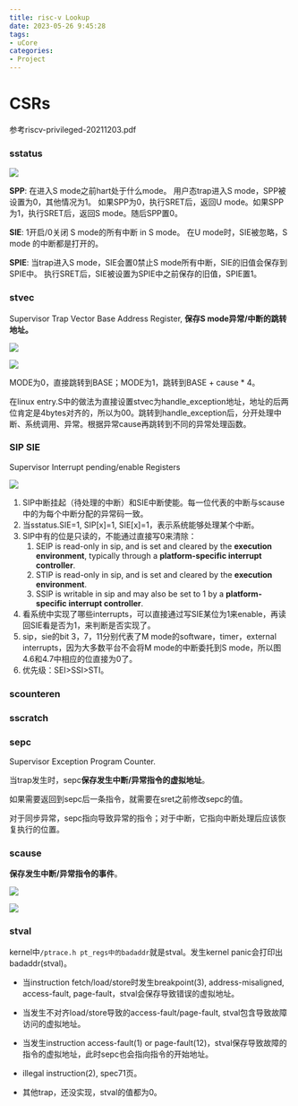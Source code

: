 ```yaml
---
title: risc-v Lookup
date: 2023-05-26 9:45:28
tags:
- uCore
categories:
- Project
---
```


# CSRs

参考riscv-privileged-20211203.pdf

### **sstatus**

![](https://xyc-1316422823.cos.ap-shanghai.myqcloud.com/20230526094557.png)

**SPP**: 在进入S mode之前hart处于什么mode。
用户态trap进入S mode，SPP被设置为0，其他情况为1。
如果SPP为0，执行SRET后，返回U mode。如果SPP为1，执行SRET后，返回S mode。随后SPP置0。

**SIE**: 1开启/0关闭 S mode的所有中断 in S mode。
在U mode时，SIE被忽略，S mode 的中断都是打开的。

**SPIE**: 当trap进入S mode，SIE会置0禁止S mode所有中断，SIE的旧值会保存到SPIE中。
执行SRET后，SIE被设置为SPIE中之前保存的旧值，SPIE置1。



### **stvec**

Supervisor Trap Vector Base Address Register, **保存S mode异常/中断的跳转地址。**

![](https://xyc-1316422823.cos.ap-shanghai.myqcloud.com/20230526104414.png)

![](https://xyc-1316422823.cos.ap-shanghai.myqcloud.com/20230526104502.png)

MODE为0，直接跳转到BASE；MODE为1，跳转到BASE + cause * 4。

在linux entry.S中的做法为直接设置stvec为handle_exception地址，地址的后两位肯定是4bytes对齐的，所以为00。跳转到handle_exception后，分开处理中断、系统调用、异常。根据异常cause再跳转到不同的异常处理函数。



### **SIP SIE**

Supervisor Interrupt pending/enable Registers

![](https://xyc-1316422823.cos.ap-shanghai.myqcloud.com/20230526111246.png)

1. SIP中断挂起（待处理的中断）和SIE中断使能。每一位代表的中断与scause中的为每个中断分配的异常码一致。
2. 当sstatus.SIE=1, SIP[x]=1, SIE[x]=1，表示系统能够处理某个中断。
3. SIP中有的位是只读的，不能通过直接写0来清除：
   1. SEIP is read-only in sip, and is set and cleared by the **execution environment**, typically through a **platform-specific interrupt controller**.
   2. STIP is read-only in sip, and is set and cleared by the **execution environment**.
   3. SSIP is writable in sip and may also be set to 1 by a **platform-specific interrupt controller**.
4. 看系统中实现了哪些interrupts，可以直接通过写SIE某位为1来enable，再读回SIE看是否为1，来判断是否实现了。
5. sip，sie的bit 3，7，11分别代表了M mode的software，timer，external interrupts，因为大多数平台不会将M mode的中断委托到S mode，所以图4.6和4.7中相应的位直接为0了。
6. 优先级：SEI>SSI>STI。

### scounteren

### sscratch

### sepc

Supervisor Exception Program Counter.

当trap发生时，sepc**保存发生中断/异常指令的虚拟地址**。

如果需要返回到sepc后一条指令，就需要在sret之前修改sepc的值。

对于同步异常，sepc指向导致异常的指令；对于中断，它指向中断处理后应该恢复执行的位置。

### scause

**保存发生中断/异常指令的事件**。

![](https://xyc-1316422823.cos.ap-shanghai.myqcloud.com/20230601170420.png)

![](https://xyc-1316422823.cos.ap-shanghai.myqcloud.com/20230601170540.png)

### stval

kernel中`/ptrace.h pt_regs中的badaddr`就是stval。发生kernel panic会打印出badaddr(stval)。

- 当instruction fetch/load/store时发生breakpoint(3), address-misaligned, access-fault, page-fault，stval会保存导致错误的虚拟地址。

- 当发生不对齐load/store导致的access-fault/page-fault, stval包含导致故障访问的虚拟地址。

- 当发生instruction access-fault(1) or page-fault(12)，stval保存导致故障的指令的虚拟地址，此时sepc也会指向指令的开始地址。
- illegal instruction(2), spec71页。
- 其他trap，还没实现，stval的值都为0。